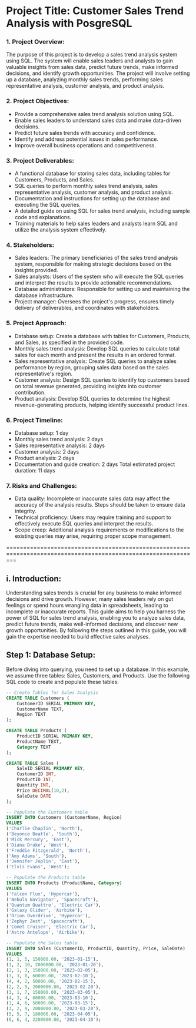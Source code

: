# Project Title: Customer Sales Trend Analysis with PosgreSQL

### 1. Project Overview: <br>
The purpose of this project is to develop a sales trend analysis system using SQL. The system will enable sales leaders and analysts to gain valuable insights from sales data, predict future trends, make informed decisions, and identify growth opportunities. The project will involve setting up a database, analyzing monthly sales trends, performing sales representative analysis, customer analysis, and product analysis.

### 2. Project Objectives:
*	Provide a comprehensive sales trend analysis solution using SQL.
*	Enable sales leaders to understand sales data and make data-driven decisions.
*	Predict future sales trends with accuracy and confidence.
*	Identify and address potential issues in sales performance.
*	Improve overall business operations and competitiveness.

### 3.	Project Deliverables:
*	A functional database for storing sales data, including tables for Customers, Products, and Sales.
*	SQL queries to perform monthly sales trend analysis, sales representative analysis, customer analysis, and product analysis.
*	Documentation and instructions for setting up the database and executing the SQL queries.
*	A detailed guide on using SQL for sales trend analysis, including sample code and explanations.
*	Training materials to help sales leaders and analysts learn SQL and utilize the analysis system effectively.

### 4.	Stakeholders:
*	Sales leaders: The primary beneficiaries of the sales trend analysis system, responsible for making strategic decisions based on the insights provided.
*	Sales analysts: Users of the system who will execute the SQL queries and interpret the results to provide actionable recommendations.
*	Database administrators: Responsible for setting up and maintaining the database infrastructure.
*	Project manager: Oversees the project's progress, ensures timely delivery of deliverables, and coordinates with stakeholders.

### 5.	Project Approach:
*	Database setup: Create a database with tables for Customers, Products, and Sales, as specified in the provided code.
*	Monthly sales trend analysis: Develop SQL queries to calculate total sales for each month and present the results in an ordered format.
*	Sales representative analysis: Create SQL queries to analyze sales performance by region, grouping sales data based on the sales representative's region.
*	Customer analysis: Design SQL queries to identify top customers based on total revenue generated, providing insights into customer contribution.
*	Product analysis: Develop SQL queries to determine the highest revenue-generating products, helping identify successful product lines.

### 6.	Project Timeline:
*	Database setup: 1 day
*	Monthly sales trend analysis: 2 days
*	Sales representative analysis: 2 days
*	Customer analysis: 2 days
*	Product analysis: 2 days
*	Documentation and guide creation: 2 days
Total estimated project duration: 11 days

### 7.	Risks and Challenges:
*	Data quality: Incomplete or inaccurate sales data may affect the accuracy of the analysis results. Steps should be taken to ensure data integrity.
*	Technical proficiency: Users may require training and support to effectively execute SQL queries and interpret the results.
*	Scope creep: Additional analysis requirements or modifications to the existing queries may arise, requiring proper scope management.


===============================================================================================================

## i. Introduction: <br>
Understanding sales trends is crucial for any business to make informed decisions and drive growth. However, many sales leaders rely on gut feelings or spend hours wrangling data in spreadsheets, leading to incomplete or inaccurate reports. This guide aims to help you harness the power of SQL for sales trend analysis, enabling you to analyze sales data, predict future trends, make well-informed decisions, and discover new growth opportunities. By following the steps outlined in this guide, you will gain the expertise needed to build effective sales analyses.

## Step 1: Database Setup: <br>
Before diving into querying, you need to set up a database. In this example, we assume three tables: Sales, Customers, and Products. Use the following SQL code to create and populate these tables:

```sql
-- Create Tables for Sales Analysis
CREATE TABLE Customers (
    CustomerID SERIAL PRIMARY KEY,
    CustomerName TEXT,
    Region TEXT
);

CREATE TABLE Products (
    ProductID SERIAL PRIMARY KEY,
    ProductName TEXT,
    Category TEXT
);

CREATE TABLE Sales (
    SaleID SERIAL PRIMARY KEY,
    CustomerID INT,
    ProductID INT,
    Quantity INT,
    Price DECIMAL(10,2),
    SaleDate DATE
);

-- Populate the Customers table
INSERT INTO Customers (CustomerName, Region)
VALUES
('Charlie Chaplin', 'North'),
('Beyonce Beatle', 'South'),
('Mick Mercury', 'East'),
('Diana Drake', 'West'),
('Freddie Fitzgerald', 'North'),
('Amy Adams', 'South'),
('Jennifer Joplin', 'East'),
('Elvis Evans', 'West');

-- Populate the Products table
INSERT INTO Products (ProductName, Category)
VALUES
('Falcon Flux', 'Hypercar'),
('Nebula Navigator', 'Spacecraft'),
('Quantum Quattro', 'Electric Car'),
('Galaxy Glider', 'Airbike'),
('Orion Overdrive', 'Hypercar'),
('Zephyr Zest', 'Spacecraft'),
('Comet Cruiser', 'Electric Car'),
('Astro Antelope', 'Airbike');

-- Populate the Sales table
INSERT INTO Sales (CustomerID, ProductID, Quantity, Price, SaleDate)
VALUES
(1, 1, 5, 150000.00, '2023-01-15'),
(1, 2, 10, 2000000.00, '2023-01-20'),
(2, 1, 3, 150000.00, '2023-02-05'),
(3, 3, 8, 60000.00, '2023-02-10'),
(4, 4, 2, 50000.00, '2023-02-15'),
(2, 2, 5, 2000000.00, '2023-02-20'),
(3, 1, 7, 150000.00, '2023-03-05'),
(4, 3, 4, 60000.00, '2023-03-10'),
(1, 4, 6, 50000.00, '2023-03-15'),
(3, 2, 9, 2000000.00, '2023-03-20'),
(5, 5, 7, 180000.00, '2023-04-05'),
(6, 6, 4, 2200000.00, '2023-04-10');
```

